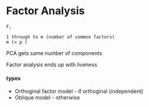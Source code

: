 # Factor Analysis

```
F,

1 through to m (number of common factors)
m (< p )
```

PCA gets same number of components

Factor analysis ends up with liveness

#### types

- Orthoginal factor model - if orthoginal (independent)
- Oblique model - otherwise


